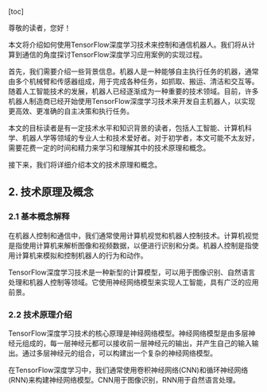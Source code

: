 
[toc]                    
                
                
尊敬的读者，您好！

本文将介绍如何使用TensorFlow深度学习技术来控制和通信机器人。我们将从计算到通信的角度探讨TensorFlow深度学习应用案例的实现过程。

首先，我们需要介绍一些背景信息。机器人是一种能够自主执行任务的机器，通常由多个机械臂和传感器组成，用于完成各种任务，如抓取、搬运、清洁和交互等。随着人工智能技术的发展，机器人已经逐渐成为一种重要的技术领域。目前，许多机器人制造商已经开始使用TensorFlow深度学习技术来开发自主机器人，以实现更高效、更准确的自主决策和执行任务。

本文的目标读者是有一定技术水平和知识背景的读者，包括人工智能、计算机科学、机器人学等领域的专业人士和技术爱好者。对于初学者，本文可能不太友好，需要花费一定的时间和精力来学习和理解其中的技术原理和概念。

接下来，我们将详细介绍本文的技术原理和概念。

## 2. 技术原理及概念

### 2.1 基本概念解释

在机器人控制和通信中，我们通常使用计算机视觉和机器人控制技术。计算机视觉是指使用计算机来解析图像和视频数据，以便进行识别和分类。机器人控制是指使用计算机来模拟和控制机器人的行为和动作。

TensorFlow深度学习技术是一种新型的计算模型，可以用于图像识别、自然语言处理和机器人控制等领域。它使用神经网络模型来实现人工智能，具有广泛的应用前景。

### 2.2 技术原理介绍

TensorFlow深度学习技术的核心原理是神经网络模型。神经网络模型是由多层神经元组成的，每一层神经元都可以接收前一层神经元的输出，并产生自己的输入输出。通过多层神经元的组合，可以构建出一个复杂的神经网络模型。

在TensorFlow深度学习中，我们通常使用卷积神经网络(CNN)和循环神经网络(RNN)来构建神经网络模型。CNN用于图像识别，RNN用于自然语言处理。

